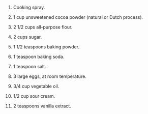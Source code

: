 1) Cooking spray.

2) 1 cup unsweetened cocoa powder (natural or Dutch process).

3) 2 1/2 cups all-purpose flour.

4) 2 cups sugar.

5) 1 1/2 teaspoons baking powder.

6) 1 teaspoon baking soda.

7)  1 teaspoon salt.

8)  3 large eggs, at room temperature.

9)  3/4 cup vegetable oil.
 
10)  1/2 cup sour cream.

11)  2 teaspoons vanilla extract.